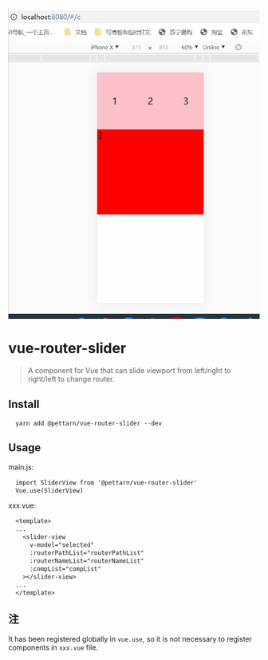 ![演示](https://github.com/Pettarn/vue-router-slider/blob/master/gif/router_slider_demo.gif?raw=true)

# vue-router-slider

> A component for Vue that can slide viewport from left/right to right/left to change router.

## Install
      yarn add @pettarn/vue-router-slider --dev

## Usage

main.js:

      import SliderView from '@pettarn/vue-router-slider'
      Vue.use(SliderView)

xxx.vue:

      <template>
      ...
        <slider-view
          v-model="selected"
          :routerPathList="routerPathList"
          :routerNameList="routerNameList"
          :compList="compList"
        ></slider-view>
      ...
      </template>

## 注
It has been registered globally in `vue.use`, so it is not necessary to register components in `xxx.vue` file.

